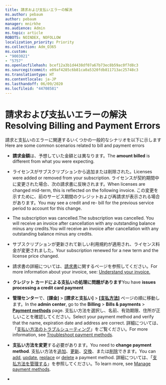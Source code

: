 ```yaml
---
title: 請求および支払いエラーの解決
ms.author: pebaum
author: pebaum
manager: mnirkhe
ms.audience: Admin
ms.topic: article
ROBOTS: NOINDEX, NOFOLLOW
localization_priority: Priority
ms.collection: Adm_O365
ms.custom:
- "9003021"
- "5757"
ms.openlocfilehash: bcef12a3b1d4438df07a67b73ec8b59ac0f7d8c3
ms.sourcegitcommit: e09af4285c6b81ca0a5320fdb811713ac25748c3
ms.translationtype: HT
ms.contentlocale: ja-JP
ms.lasthandoff: 06/09/2020
ms.locfileid: "44708581"
---
```

# <a name="resolving-billing-and-payment-errors"></a><span data-ttu-id="01dab-102">請求および支払いエラーの解決</span><span class="sxs-lookup"><span data-stu-id="01dab-102">Resolving Billing and Payment Errors</span></span>

<span data-ttu-id="01dab-103">請求と支払いのエラーに関連するいくつかの一般的なシナリオを以下に示します</span><span class="sxs-lookup"><span data-stu-id="01dab-103">Here are some common scenarios related to bill and payment errors</span></span>

- <span data-ttu-id="01dab-104">**請求金額**は、予想していた金額とは異なります。</span><span class="sxs-lookup"><span data-stu-id="01dab-104">The  **amount billed** is different from what you were expecting.</span></span>
- <span data-ttu-id="01dab-105">ライセンスがサブスクリプションから追加または削除された。</span><span class="sxs-lookup"><span data-stu-id="01dab-105">Licenses were added or removed from your subscription.</span></span> <span data-ttu-id="01dab-106">ライセンスが契約期間中に変更された場合、次の請求書に反映されます。</span><span class="sxs-lookup"><span data-stu-id="01dab-106">When licenses are changed mid-term, this is reflected on the following invoice.</span></span> <span data-ttu-id="01dab-107">この変更を示すために、前のサービス期間のクレジットおよび再請求が表示される場合があります。</span><span class="sxs-lookup"><span data-stu-id="01dab-107">You may see a credit and re- bill for the previous service period to account for this change.</span></span>
- <span data-ttu-id="01dab-108">The subscription was cancelled.</span><span class="sxs-lookup"><span data-stu-id="01dab-108">The subscription was cancelled.</span></span> <span data-ttu-id="01dab-109">You will receive an invoice after cancellation with any outstanding balance minus any credits.</span><span class="sxs-lookup"><span data-stu-id="01dab-109">You will receive an invoice after cancellation with any outstanding balance minus any credits.</span></span>
- <span data-ttu-id="01dab-110">サブスクリプションが更新されて新しい利用規約が適用され、ライセンス料金が変更されました。</span><span class="sxs-lookup"><span data-stu-id="01dab-110">Your subscription renewed for a new term and the license price changed.</span></span>
- <span data-ttu-id="01dab-111">請求書の詳細については、[請求書](https://docs.microsoft.com/microsoft-365/commerce/billing-and-payments/understand-your-invoice2)に関するページを参照してください。</span><span class="sxs-lookup"><span data-stu-id="01dab-111">For more information about your invoice, see:  [Understand your invoice.](https://docs.microsoft.com/microsoft-365/commerce/billing-and-payments/understand-your-invoice2)</span></span>
- <span data-ttu-id="01dab-112">**クレジット カードによる支払いの処理に問題があります**</span><span class="sxs-lookup"><span data-stu-id="01dab-112">You have  **issues processing a credit card payment**</span></span>
- <span data-ttu-id="01dab-113">**管理センター**で、**[課金]**  >  **[請求と支払い]**  >  **[[支払方法]](https://go.microsoft.com/fwlink/p/?linkid=2018806)** ページの順に移動します。</span><span class="sxs-lookup"><span data-stu-id="01dab-113">In the  **admin center**, go to the  **Billing**  >  **Bills & payments**  >  **[Payment methods](https://go.microsoft.com/fwlink/p/?linkid=2018806)** page.</span></span> <span data-ttu-id="01dab-114">支払い方法を選択し、名前、有効期限、住所が正しいことを確認してください。</span><span class="sxs-lookup"><span data-stu-id="01dab-114">Select your payment method and verify that the name, expiration date and address are correct.</span></span> <span data-ttu-id="01dab-115">詳細については、「[支払い方法のトラブルシューティング](https://docs.microsoft.com/microsoft-365/commerce/billing-and-payments/manage-payment-methods#troubleshoot-payment-methods)」をご覧ください。</span><span class="sxs-lookup"><span data-stu-id="01dab-115">For more information, see  [Troubleshoot payment methods](https://docs.microsoft.com/microsoft-365/commerce/billing-and-payments/manage-payment-methods#troubleshoot-payment-methods).</span></span>

- <span data-ttu-id="01dab-116">**支払い方法を変更**する必要があります。</span><span class="sxs-lookup"><span data-stu-id="01dab-116">You need to  **change payment method**.</span></span> <span data-ttu-id="01dab-117">支払い方法を[追加](https://docs.microsoft.com/microsoft-365/commerce/billing-and-payments/manage-payment-methods?view=o365-worldwide#add-a-payment-method)、[更新](https://docs.microsoft.com/microsoft-365/commerce/billing-and-payments/manage-payment-methods?view=o365-worldwide#update-payment-method-details)、[交換](https://docs.microsoft.com/microsoft-365/commerce/billing-and-payments/manage-payment-methods?view=o365-worldwide#replace-a-payment-method)、または[削除](https://docs.microsoft.com/microsoft-365/commerce/billing-and-payments/manage-payment-methods?view=o365-worldwide#delete-a-payment-method)できます。</span><span class="sxs-lookup"><span data-stu-id="01dab-117">You can [add](https://docs.microsoft.com/microsoft-365/commerce/billing-and-payments/manage-payment-methods?view=o365-worldwide#add-a-payment-method),  [update](https://docs.microsoft.com/microsoft-365/commerce/billing-and-payments/manage-payment-methods?view=o365-worldwide#update-payment-method-details),  [replace](https://docs.microsoft.com/microsoft-365/commerce/billing-and-payments/manage-payment-methods?view=o365-worldwide#replace-a-payment-method)  or  [delete](https://docs.microsoft.com/microsoft-365/commerce/billing-and-payments/manage-payment-methods?view=o365-worldwide#delete-a-payment-method)  a payment method.</span></span> <span data-ttu-id="01dab-118">詳細については、「[支払方法を管理する](https://docs.microsoft.com/microsoft-365/commerce/billing-and-payments/manage-payment-methods?view=o365-worldwide)」を参照してください。</span><span class="sxs-lookup"><span data-stu-id="01dab-118">To learn more, see  [Manage payment methods](https://docs.microsoft.com/microsoft-365/commerce/billing-and-payments/manage-payment-methods?view=o365-worldwide).</span></span>
- 